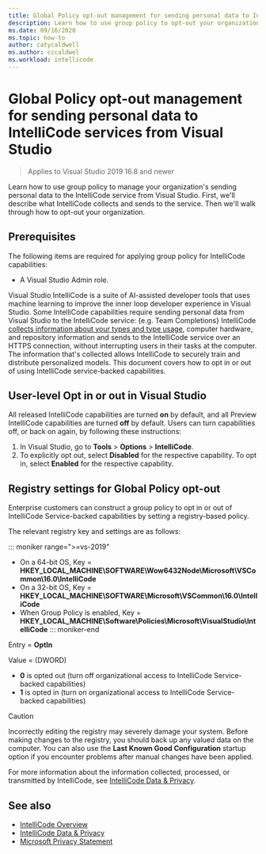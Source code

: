 ```yaml
---
title: Global Policy opt-out management for sending personal data to IntelliCode services from Visual Studio
description: Learn how to use group policy to opt-out your organization from sending personal data to IntelliCode Services in Visual Studio.
ms.date: 09/16/2020
ms.topic: how-to
author: catycaldwell
ms.author: cccaldwel
ms.workload: intellicode
---
```

# Global Policy opt-out management for sending personal data to IntelliCode services from Visual Studio

> Applies to Visual Studio 2019 16.8 and newer

Learn how to use group policy to manage your organization's sending personal data to the IntelliCode service from Visual Studio. First,
we'll describe what IntelliCode collects and sends to the service. Then we'll walk
through how to opt-out your organization.

## Prerequisites

The following items are required for applying group policy for IntelliCode capabilities:

- A Visual Studio Admin role.

Visual Studio IntelliCode is a suite of AI-assisted developer tools that uses machine learning to improve the inner loop developer experience in Visual Studio. Some IntelliCode capabilities require sending personal data from Visual Studio to the IntelliCode service: {e.g. Team Completions} IntelliCode [collects information about your types and type usage](https://docs.microsoft.com/visualstudio/intellicode/custom-models#data-and-privacy), computer hardware, and repository information and sends to the IntelliCode service over an HTTPS connection, without interrupting users in their tasks at the computer. The information that's collected allows IntelliCode to securely train and distribute personalized models. This document covers how to opt in or out of using IntelliCode service-backed capabilities.

## User-level Opt in or out in Visual Studio
All released IntelliCode capabilities are turned **on** by default, and all Preview IntelliCode capabilities are turned **off** by default. Users can turn capabilities off, or back on again, by following these instructions:

1. In Visual Studio, go to **Tools** > **Options** > **IntelliCode**.
1. To explicitly opt out, select **Disabled** for the respective capability. To opt in, select **Enabled** for the respective capability.


## Registry settings for Global Policy opt-out

Enterprise customers can construct a group policy to opt in or out of IntelliCode Service-backed capabilities by setting a registry-based policy.

The relevant registry key and settings are as follows:

::: moniker range=">=vs-2019"
- On a 64-bit OS, Key = **HKEY_LOCAL_MACHINE\SOFTWARE\Wow6432Node\Microsoft\VSCommon\16.0\IntelliCode**
- On a 32-bit OS, Key = **HKEY_LOCAL_MACHINE\SOFTWARE\Microsoft\VSCommon\16.0\IntelliCode**
- When Group Policy is enabled, Key = **HKEY_LOCAL_MACHINE\Software\Policies\Microsoft\VisualStudio\IntelliCode**
::: moniker-end

Entry = **OptIn**

Value = (DWORD)

- **0** is opted out (turn off organizational access to IntelliCode Service-backed capabilities)
- **1** is opted in (turn on organizational access to IntelliCode Service-backed capabilities)

> [!CAUTION]
> Incorrectly editing the registry may severely damage your system. Before making changes to the registry, you should back up any valued data on the computer. You can also use the **Last Known Good Configuration** startup option if you encounter problems after manual changes have been applied.

For more information about the information collected, processed, or transmitted by IntelliCode, see [IntelliCode Data & Privacy](https://docs.microsoft.com/visualstudio/intellicode/custom-models#data-and-privacy).

## See also
* [IntelliCode Overview](https://aka.ms/intellicode)
* [IntelliCode Data & Privacy](https://docs.microsoft.com/visualstudio/intellicode/custom-models#data-and-privacy)
* [Microsoft Privacy Statement](https://privacy.microsoft.com/privacystatement)
